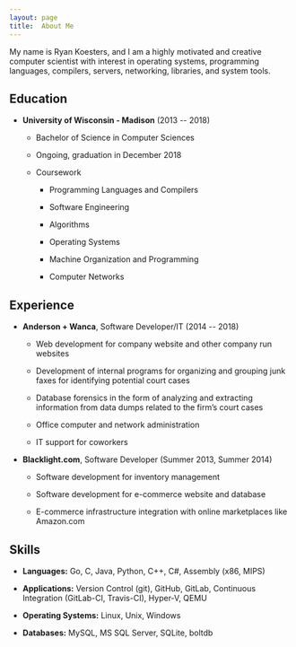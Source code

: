 ```yaml
---
layout: page
title:  About Me
---
```


My name is Ryan Koesters, and I am a highly motivated and creative
computer scientist with interest in operating systems, programming
languages, compilers, servers, networking, libraries, and system tools.

Education
---------

* **University of Wisconsin - Madison** (2013 -- 2018)

  * Bachelor of Science in Computer Sciences

  * Ongoing, graduation in December 2018

  * Coursework

    * Programming Languages and Compilers

    * Software Engineering

    * Algorithms

    * Operating Systems

    * Machine Organization and Programming

    * Computer Networks

Experience
----------

* **Anderson + Wanca**, Software Developer/IT (2014 -- 2018)

  * Web development for company website and other company run websites

  * Development of internal programs for organizing and grouping junk
    faxes for identifying potential court cases

  * Database forensics in the form of analyzing and extracting
    information from data dumps related to the firm’s court cases

  * Office computer and network administration

  * IT support for coworkers

* **Blacklight.com**, Software Developer (Summer 2013, Summer 2014)

  * Software development for inventory management

  * Software development for e-commerce website and database

  * E-commerce infrastructure integration with online marketplaces like
    Amazon.com

Skills
------

* **Languages:** Go, C, Java, Python, C++, C#, Assembly (x86, MIPS)

* **Applications:** Version Control (git), GitHub, GitLab, Continuous
  Integration (GitLab-CI, Travis-CI), Hyper-V, QEMU

* **Operating Systems:** Linux, Unix, Windows

* **Databases:** MySQL, MS SQL Server, SQLite, boltdb
